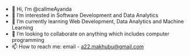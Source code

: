 - 👋 Hi, I’m @callmeAyanda
- 👀 I’m interested in Software Development and Data Analytics
- 🌱 I’m currently learning Web Development, Data Analytics and Machine Learning
- 💞️ I’m looking to collaborate on anything which includes computer programming
- 📫 How to reach me: email - a22.makhubu@gmail.com

<!---
callmeAyanda/callmeAyanda is a ✨ special ✨ repository because its `README.md` (this file) appears on your GitHub profile.
You can click the Preview link to take a look at your changes.
--->

